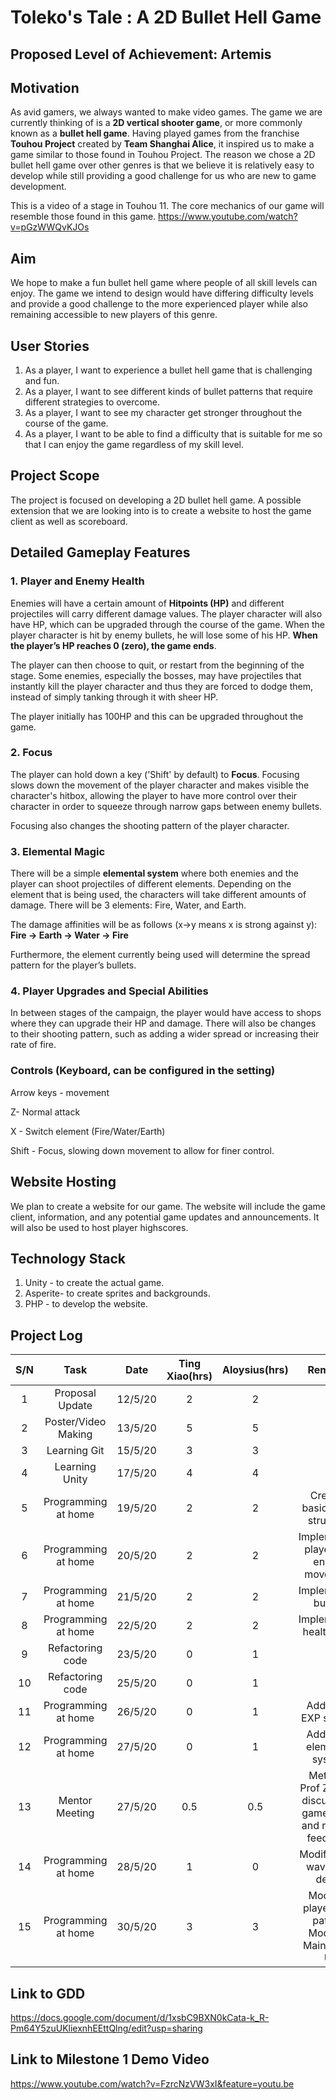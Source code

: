 # Toleko's Tale : A 2D Bullet Hell Game

## Proposed Level of Achievement: Artemis

## Motivation 
As avid gamers, we always wanted to make video games. The game we are currently thinking of is a **2D vertical shooter game**, or more commonly known as a **bullet hell game**. Having played games from the franchise **Touhou Project** created by **Team Shanghai Alice**, it inspired us to make a game similar to those found in Touhou Project. The reason we chose a 2D bullet hell game over other genres is that we believe it is relatively easy to develop while still providing a good challenge for us who are new to game development.

This is a video of a stage in Touhou 11. The core mechanics of our game will resemble those found in this game.
https://www.youtube.com/watch?v=pGzWWQvKJOs

## Aim
We hope to make a fun bullet hell game where people of all skill levels can enjoy. The game we intend to design would have differing difficulty levels and provide a good challenge to the more experienced player while also remaining accessible to new players of this genre.

## User Stories
1. As a player, I want to experience a bullet hell game that is challenging and fun.
2. As a player, I want to see different kinds of bullet patterns that require different strategies to overcome.
3. As a player, I want to see my character get stronger throughout the course of the game.
4. As a player, I want to be able to find a difficulty that is suitable for me so that I can enjoy the game regardless of my skill level.

## Project Scope

The project is focused on developing a 2D bullet hell game. A possible extension that we are looking into is to create a website to host the game client as well as scoreboard.

## Detailed Gameplay Features

### 1. Player and Enemy Health
Enemies will have a certain amount of **Hitpoints (HP)** and different projectiles will carry different damage values. The player character will also have HP, which can be upgraded through the course of the game. When the player character is hit by enemy bullets, he will lose some of his HP. **When the player’s HP reaches 0 (zero), the game ends**. 

The player can then choose to quit, or restart from the beginning of the stage. Some enemies, especially the bosses, may have projectiles that instantly kill the player character and thus they are forced to dodge them, instead of simply tanking through it with sheer HP.

The player initially has 100HP and this can be upgraded throughout the game.

### 2. Focus
The player can hold down a key ('Shift' by default) to **Focus**. Focusing slows down the movement of the player character and makes visible the character's hitbox, allowing the player to have more control over their character in order to squeeze through narrow gaps between enemy bullets.

Focusing also changes the shooting pattern of the player character.

### 3. Elemental Magic

There will be a simple **elemental system** where both enemies and the player can shoot projectiles of different elements. Depending on the element that is being used, the characters will take different amounts of damage. There will be 3 elements: Fire, Water, and Earth. 

The damage affinities will be as follows (x->y means x is strong against y):
**Fire -> Earth -> Water -> Fire**

Furthermore, the element currently being used will determine the spread pattern for the player’s bullets.

### 4. Player Upgrades and Special Abilities
In between stages of the campaign, the player would have access to shops where they can upgrade their HP and damage.
There will also be changes to their shooting pattern, such as adding a wider spread or increasing their rate of fire.

### Controls (Keyboard, can be configured in the setting)

Arrow keys - movement

Z- Normal attack

X - Switch element (Fire/Water/Earth)

Shift - Focus, slowing down movement to allow for finer control.

## Website Hosting
We plan to create a website for our game. The website will include the game client, information, and any potential game updates and announcements. It will also be used to host player highscores.

## Technology Stack
1. Unity - to create the actual game.
2. Asperite- to create sprites and backgrounds.
3. PHP - to develop the website.

## Project Log

|S/N|Task|Date|Ting Xiao(hrs)|Aloysius(hrs)|Remarks|
|:---:|:---:|:---:|:---:|:---:|:---:|
|1|Proposal Update|12/5/20|2|2|-|
|2|Poster/Video Making|13/5/20|5|5|-|
|3|Learning Git|15/5/20|3|3|-|
|4|Learning Unity|17/5/20|4|4|-|
|5|Programming at home|19/5/20|2|2|Created basic game structure|
|6|Programming at home|20/5/20|2|2|Implemented player and enemy movement|
|7|Programming at home|21/5/20|2|2|Implemented bullets|
|8|Programming at home|22/5/20|2|2|Implemented health bars|
|9|Refactoring code|23/5/20|0|1|-|
|10|Refactoring code|25/5/20|0|1|-|
|11|Programming at home|26/5/20|0|1|Added an EXP system|
|12|Programming at home|27/5/20|0|1|Added an elemental system|
|13|Mentor Meeting|27/5/20|0.5|0.5|Met with Prof Zhao to discuss our game ideas and receive feedback|
|14|Programming at home|28/5/20|1|0|Modified the waves for demo|
|15|Programming at home|30/5/20|3|3|Modified player shot patters <br> Modified Main Menu UI|

## Link to GDD
https://docs.google.com/document/d/1xsbC9BXN0kCata-k_R-Pm64Y5zuUKliexnhEEttQlng/edit?usp=sharing

## Link to Milestone 1 Demo Video
https://www.youtube.com/watch?v=FzrcNzVW3xI&feature=youtu.be
